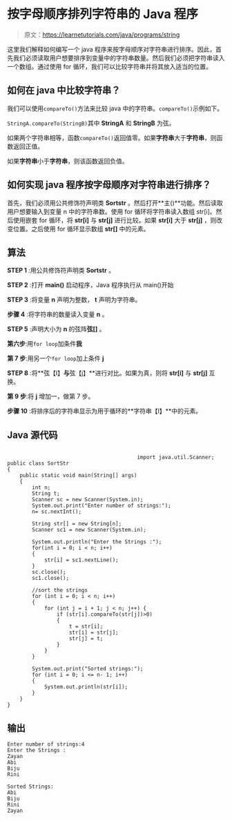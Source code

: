 # 按字母顺序排列字符串的 Java 程序

> 原文：<https://learnetutorials.com/java/programs/string>

这里我们解释如何编写一个 java 程序来按字母顺序对字符串进行排序。因此，首先我们必须读取用户想要排序到变量中的字符串数量。然后我们必须把字符串读入一个数组。通过使用 for 循环，我们可以比较字符串并将其放入适当的位置。

## 如何在 java 中比较字符串？

我们可以使用`compareTo()`方法来比较 java 中的字符串。`compareTo()`示例如下。

`StringA.compareTo(StringB)`其中 **StringA** 和 **StringB** 为弦。

如果两个字符串相等，函数`compareTo()`返回值零。如果**字符串**大于**字符串**，则函数返回正值。

如果**字符串**小于**字符串**，则该函数返回负值。

## 如何实现 java 程序按字母顺序对字符串进行排序？

首先，我们必须用公共修饰符声明类 **Sortstr** 。然后打开**主()**功能。然后读取用户想要输入到变量 n 中的字符串数。使用 for 循环将字符串读入数组 str[i]。然后使用嵌套 for 循环，将 **str[i]** 与 **str[j]** 进行比较。如果 **str[i]** 大于 **str[j]** ，则改变位置。之后使用 for 循环显示数组 **str[]** 中的元素。

## 算法

**STEP 1** :用公共修饰符声明类 **Sortstr** 。

**STEP 2** :打开 **main()** 启动程序，Java 程序执行从 main()开始

**STEP 3** :将变量 **n** 声明为整数， **t** 声明为字符串。

**步骤 4** :将字符串的数量读入变量 **n** 。

**STEP 5** :声明大小为 **n** 的弦阵**弦[]** 。

**第六步**:用`for loop`加条件**我**

**第 7 步**:用另一个`for loop`加上条件 **j**

**STEP 8** :将**弦【I】**与**弦【j】**进行对比。如果为真，则将 **str[i]** 与 **str[j]** 互换。

**第 9 步**:将 **j** 增加一，做第 7 步。

**步骤 10** :将排序后的字符串显示为用于循环的**字符串【I】**中的元素。

## Java 源代码

```

                                          import java.util.Scanner;
public class SortStr
{
    public static void main(String[] args) 
    {
        int n;
        String t;
        Scanner sc = new Scanner(System.in);
        System.out.print("Enter number of strings:");
        n= sc.nextInt();

        String str[] = new String[n];
        Scanner sc1 = new Scanner(System.in);

        System.out.println("Enter the Strings :");
        for(int i = 0; i < n; i++)
        {
            str[i] = sc1.nextLine();
        }
        sc.close();
        sc1.close();

        //sort the strings
        for (int i = 0; i < n; i++) 
        {
            for (int j = i + 1; j < n; j++) { 
                if (str[i].compareTo(str[j])>0) 
                {
                    t = str[i];
                    str[i] = str[j];
                    str[j] = t;
                }
            }
        }

        System.out.print("Sorted strings:");
        for (int i = 0; i <= n- 1; i++) 
        {
            System.out.println(str[i]);
        }
    }
}

```

## 输出

```
Enter number of strings:4
Enter the Strings :
Zayan
Abi
Biju
Rini

Sorted Strings:
Abi
Biju
Rini
Zayan 
```